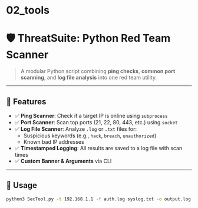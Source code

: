 # 02_tools
# 🛡️ ThreatSuite: Python Red Team Scanner

> A modular Python script combining **ping checks**, **common port scanning**, and **log file analysis** into one red team utility.

---

## 🚀 Features

- ✅ **Ping Scanner**: Check if a target IP is online using `subprocess`
- ✅ **Port Scanner**: Scan top ports (21, 22, 80, 443, etc.) using `socket`
- ✅ **Log File Scanner**: Analyze `.log` or `.txt` files for:
  - Suspicious keywords (e.g., `hack`, `breach`, `unauthorized`)
  - Known bad IP addresses
- ✅ **Timestamped Logging**: All results are saved to a log file with scan times
- ✅ **Custom Banner & Arguments** via CLI

---

## 🧪 Usage

```bash
python3 SecTool.py -t 192.168.1.1 -f auth.log syslog.txt -o output.log -m "SECVERSE MINI THREAT SCAN"
